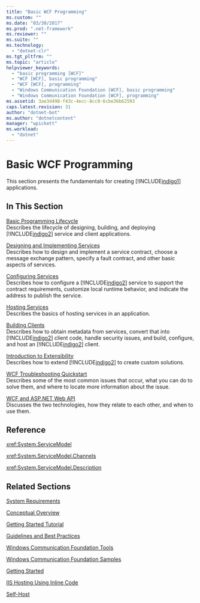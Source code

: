 ```yaml
---
title: "Basic WCF Programming"
ms.custom: ""
ms.date: "03/30/2017"
ms.prod: ".net-framework"
ms.reviewer: ""
ms.suite: ""
ms.technology: 
  - "dotnet-clr"
ms.tgt_pltfrm: ""
ms.topic: "article"
helpviewer_keywords: 
  - "basic programming [WCF]"
  - "WCF [WCF], basic programming"
  - "WCF [WCF], programming"
  - "Windows Communication Foundation [WCF], basic programming"
  - "Windows Communication Foundation [WCF], programming"
ms.assetid: 3ae3d498-f43c-4ecc-8cc0-6cbe36b62593
caps.latest.revision: 31
author: "dotnet-bot"
ms.author: "dotnetcontent"
manager: "wpickett"
ms.workload: 
  - "dotnet"
---
```

# Basic WCF Programming
This section presents the fundamentals for creating [!INCLUDE[indigo1](../../../includes/indigo1-md.md)] applications.  
  
## In This Section  
 [Basic Programming Lifecycle](../../../docs/framework/wcf/basic-programming-lifecycle.md)  
 Describes the lifecycle of designing, building, and deploying [!INCLUDE[indigo2](../../../includes/indigo2-md.md)] service and client applications.  
  
 [Designing and Implementing Services](../../../docs/framework/wcf/designing-and-implementing-services.md)  
 Describes how to design and implement a service contract, choose a message exchange pattern, specify a fault contract, and other basic aspects of services.  
  
 [Configuring Services](../../../docs/framework/wcf/configuring-services.md)  
 Describes how to configure a [!INCLUDE[indigo2](../../../includes/indigo2-md.md)] service to support the contract requirements, customize local runtime behavior, and indicate the address to publish the service.  
  
 [Hosting Services](../../../docs/framework/wcf/hosting-services.md)  
 Describes the basics of hosting services in an application.  
  
 [Building Clients](../../../docs/framework/wcf/building-clients.md)  
 Describes how to obtain metadata from services, convert that into [!INCLUDE[indigo2](../../../includes/indigo2-md.md)] client code, handle security issues, and build, configure, and host an [!INCLUDE[indigo2](../../../includes/indigo2-md.md)] client.  
  
 [Introduction to Extensibility](../../../docs/framework/wcf/introduction-to-extensibility.md)  
 Describes how to extend [!INCLUDE[indigo2](../../../includes/indigo2-md.md)] to create custom solutions.  
  
 [WCF Troubleshooting Quickstart](../../../docs/framework/wcf/wcf-troubleshooting-quickstart.md)  
 Describes some of the most common issues that occur, what you can do to solve them, and where to locate more information about the issue.  
  
 [WCF and ASP.NET Web API](../../../docs/framework/wcf/wcf-and-aspnet-web-api.md)  
 Discusses the two technologies, how they relate to each other, and when to use them.  
  
## Reference  
 <xref:System.ServiceModel>  
  
 <xref:System.ServiceModel.Channels>  
  
 <xref:System.ServiceModel.Description>  
  
## Related Sections  
 [System Requirements](../../../docs/framework/wcf/wcf-system-requirements.md)  
  
 [Conceptual Overview](../../../docs/framework/wcf/conceptual-overview.md)  
  
 [Getting Started Tutorial](../../../docs/framework/wcf/getting-started-tutorial.md)  
  
 [Guidelines and Best Practices](../../../docs/framework/wcf/guidelines-and-best-practices.md)  
  
 [Windows Communication Foundation Tools](../../../docs/framework/wcf/tools.md)  
  
 [Windows Communication Foundation Samples](http://msdn.microsoft.com/library/8ec9d192-5d81-4f64-bfd3-90c5e5858c91)  
  
 [Getting Started](../../../docs/framework/wcf/samples/getting-started-sample.md)  
  
 [IIS Hosting Using Inline Code](../../../docs/framework/wcf/samples/iis-hosting-using-inline-code.md)  
  
 [Self-Host](../../../docs/framework/wcf/samples/self-host.md)
